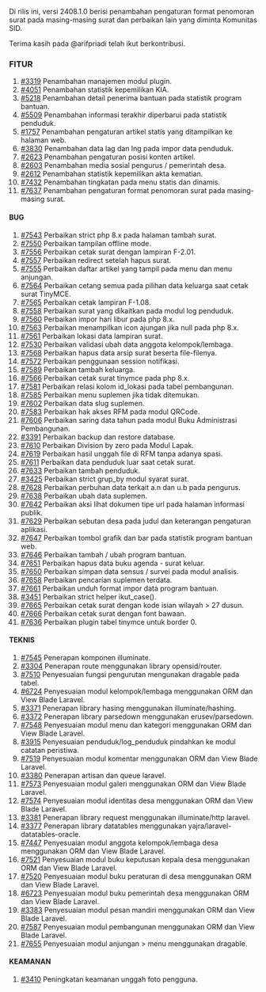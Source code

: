 Di rilis ini, versi 2408.1.0 berisi penambahan pengaturan format penomoran surat pada masing-masing surat dan perbaikan lain yang diminta Komunitas SID.

Terima kasih pada @arifpriadi telah ikut berkontribusi.

### FITUR
1. [#3319](https://github.com/OpenSID/premium/issues/3319) Penambahan manajemen modul plugin.
2. [#4051](https://github.com/OpenSID/OpenSID/issues/4051) Penambahan statistik kepemilikan KIA.
3. [#5218](https://github.com/OpenSID/OpenSID/issues/5218) Penambahan detail penerima bantuan pada statistik program bantuan.
4. [#5509](https://github.com/OpenSID/OpenSID/issues/5509) Penambahan informasi terakhir diperbarui pada statistik penduduk.
5. [#1757](https://github.com/OpenSID/OpenSID/issues/1757) Penambahan pengaturan artikel statis yang ditampilkan ke halaman web.
6. [#3830](https://github.com/OpenSID/OpenSID/issues/3830) Penambahan data lag dan lng pada impor data penduduk.
7. [#2623](https://github.com/OpenSID/OpenSID/issues/2623) Penambahan pengaturan posisi konten artikel.
8. [#2603](https://github.com/OpenSID/OpenSID/issues/2603) Penambahan media sosial pengurus / pemerintah desa.
9. [#2612](https://github.com/OpenSID/OpenSID/issues/2612) Penambahan statistik kepemilikan akta kematian.
10. [#7432](https://github.com/OpenSID/OpenSID/issues/7432) Penambahan tingkatan pada menu statis dan dinamis.
11. [#7637](https://github.com/OpenSID/OpenSID/issues/7637) Penambahan pengaturan format penomoran surat pada masing-masing surat.


#### BUG

1. [#7543](https://github.com/OpenSID/OpenSID/issues/7543) Perbaikan strict php 8.x pada halaman tambah surat.
2. [#7550](https://github.com/OpenSID/OpenSID/issues/7550) Perbaikan tampilan offline mode.
3. [#7556](https://github.com/OpenSID/OpenSID/issues/7556) Perbaikan cetak surat dengan lampiran F-2.01.
4. [#7557](https://github.com/OpenSID/OpenSID/issues/7557) Perbaikan redirect setelah hapus surat.
5. [#7555](https://github.com/OpenSID/OpenSID/issues/7555) Perbaikan daftar artikel yang tampil pada menu dan menu anjungan.
6. [#7564](https://github.com/OpenSID/OpenSID/issues/7564) Perbaikan cetang semua pada pilihan data keluarga saat cetak surat TinyMCE.
7. [#7565](https://github.com/OpenSID/OpenSID/issues/7565) Perbaikan cetak lampiran F-1.08.
8. [#7558](https://github.com/OpenSID/OpenSID/issues/7558) Perbaikan surat yang dikaitkan pada modul log penduduk.
9. [#7560](https://github.com/OpenSID/OpenSID/issues/7560) Perbaikan impor hari libur pada php 8.x.
10. [#7563](https://github.com/OpenSID/OpenSID/issues/7563) Perbaikan menampilkan icon ajungan jika null pada php 8.x.
11. [#7561](https://github.com/OpenSID/OpenSID/issues/7561) Perbaikan lokasi data lampiran surat.
12. [#7530](https://github.com/OpenSID/OpenSID/issues/7530) Perbaikan validasi ubah data anggota kelompok/lembaga.
13. [#7568](https://github.com/OpenSID/OpenSID/issues/7568) Perbaikan hapus data arsip surat beserta file-filenya.
14. [#7572](https://github.com/OpenSID/OpenSID/issues/7572) Perbaikan penggunaan session notifikasi.
15. [#7589](https://github.com/OpenSID/OpenSID/issues/7589) Perbaikan tambah keluarga.
16. [#7566](https://github.com/OpenSID/OpenSID/issues/7566) Perbaikan cetak surat tinymce pada php 8.x.
17. [#7581](https://github.com/OpenSID/OpenSID/issues/7581) Perbaikan relasi kolom id_lokasi pada tabel pembangunan.
18. [#7585](https://github.com/OpenSID/OpenSID/issues/7585) Perbaikan menu suplemen jika tidak ditemukan.
19. [#7602](https://github.com/OpenSID/OpenSID/issues/7602) Perbaikan data slug suplemen.
20. [#7583](https://github.com/OpenSID/OpenSID/issues/7583) Perbaikan hak akses RFM pada modul QRCode.
21. [#7606](https://github.com/OpenSID/OpenSID/issues/7606) Perbaikan saring data tahun pada modul Buku Administrasi Pembangunan.
22. [#3391](https://github.com/OpenSID/premium/issues/3391) Perbaikan backup dan restore database.
23. [#7610](https://github.com/OpenSID/OpenSID/issues/7610) Perbaikan Division by zero pada Modul Lapak.
24. [#7619](https://github.com/OpenSID/OpenSID/issues/7619) Perbaikan hasil unggah file di RFM tanpa adanya spasi.
25. [#7611](https://github.com/OpenSID/OpenSID/issues/7611) Perbaikan data penduduk luar saat cetak surat.
26. [#7633](https://github.com/OpenSID/OpenSID/issues/7633) Perbaikan tambah penduduk.
27. [#3425](https://github.com/OpenSID/premium/issues/3425) Perbaikan strict grup_by modul syarat surat.
28. [#7628](https://github.com/OpenSID/OpenSID/issues/7628) Perbaikan perbuhan data terkait a.n dan u.b pada pengurus.
29. [#7638](https://github.com/OpenSID/OpenSID/issues/7638) Perbaikan ubah data suplemen.
30. [#7642](https://github.com/OpenSID/OpenSID/issues/7642) Perbaikan aksi lihat dokumen tipe url pada halaman informasi publik.
31. [#7629](https://github.com/OpenSID/OpenSID/issues/7629) Perbaikan sebutan desa pada judul dan keterangan pengaturan aplikasi.
32. [#7647](https://github.com/OpenSID/OpenSID/issues/7647) Perbaikan tombol grafik dan bar pada statistik program bantuan web.
33. [#7646](https://github.com/OpenSID/OpenSID/issues/7646) Perbaikan tambah / ubah program bantuan.
34. [#7651](https://github.com/OpenSID/OpenSID/issues/7651) Perbaikan hapus data buku agenda - surat keluar.
35. [#7650](https://github.com/OpenSID/OpenSID/issues/7650) Perbaikan simpan data sensus / survei pada modul analisis.
36. [#7658](https://github.com/OpenSID/OpenSID/issues/7658) Perbaikan pencarian suplemen terdata.
37. [#7661](https://github.com/OpenSID/OpenSID/issues/7661) Perbaikan unduh format impor data program bantuan.
38. [#3451](https://github.com/OpenSID/premium/issues/3451) Perbaikan strict helper ikut_case().
39. [#7665](https://github.com/OpenSID/OpenSID/issues/7665) Perbaikan cetak surat dengan kode isian wilayah > 27 dusun.
40. [#7666](https://github.com/OpenSID/OpenSID/issues/7666) Perbaikan cetak surat dengan font bawaan.
41. [#7636](https://github.com/OpenSID/OpenSID/issues/7636) Perbaikan plugin tabel tinymce untuk border 0.


#### TEKNIS

1. [#7545](https://github.com/OpenSID/OpenSID/issues/7545) Penerapan komponen illuminate.
2. [#3304](https://github.com/OpenSID/OpenSID/issues/3304) Penerapan route menggunakan library opensid/router.
3. [#7510](https://github.com/OpenSID/OpenSID/issues/7510) Penyesuaian fungsi pengurutan mengunakan dragable pada tabel.
4. [#6724](https://github.com/OpenSID/OpenSID/issues/6724) Penyesuaian modul kelompok/lembaga menggunakan ORM dan View Blade Laravel.
5. [#3371](https://github.com/OpenSID/premium/issues/3371) Penerapan library hasing menggunakan illuminate/hashing.
6. [#3372](https://github.com/OpenSID/premium/issues/3372) Penerapan library parsedown menggunakan erusev/parsedown.
7. [#7548](https://github.com/OpenSID/OpenSID/issues/7548) Penyesuaian modul menu dan kategori menggunakan ORM dan View Blade Laravel.
8. [#3915](https://github.com/OpenSID/OpenSID/issues/3915) Penyesuaian penduduk/log_penduduk pindahkan ke modul catatan peristiwa.
9. [#7519](https://github.com/OpenSID/OpenSID/issues/7519) Penyesuaian modul komentar menggunakan ORM dan View Blade Laravel.
10. [#3380](https://github.com/OpenSID/premium/issues/3380) Penerapan artisan dan queue  laravel.
11. [#7573](https://github.com/OpenSID/OpenSID/issues/7573) Penyesuaian modul galeri menggunakan ORM dan View Blade Laravel.
12. [#7574](https://github.com/OpenSID/OpenSID/issues/7574) Penyesuaian modul identitas desa menggunakan ORM dan View Blade Laravel.
13. [#3381](https://github.com/OpenSID/premium/issues/3381) Penerapan library request menggunakan illuminate/http  laravel.
15. [#3377](https://github.com/OpenSID/premium/issues/3377) Penerapan library datatables menggunakan yajra/laravel-datatables-oracle.
16. [#7447](https://github.com/OpenSID/OpenSID/issues/7447) Penyesuaian modul anggota kelompok/lembaga desa menggunakan ORM dan View Blade Laravel.
17. [#7521](https://github.com/OpenSID/OpenSID/issues/7521) Penyesuaian modul buku keputusan kepala desa menggunakan ORM dan View Blade Laravel.
18. [#7520](https://github.com/OpenSID/OpenSID/issues/7520) Penyesuaian modul buku peraturan di desa menggunakan ORM dan View Blade Laravel.
19. [#6723](https://github.com/OpenSID/OpenSID/issues/6723) Penyesuaian modul buku pemerintah desa menggunakan ORM dan View Blade Laravel.
20. [#3383](https://github.com/OpenSID/premium/issues/3383) Penyesuaian modul pesan mandiri menggunakan ORM dan View Blade Laravel.
21. [#7587](https://github.com/OpenSID/OpenSID/issues/7587) Penyesuaian modul pembangunan menggunakan ORM dan View Blade Laravel.
22. [#7655](https://github.com/OpenSID/OpenSID/issues/7655) Penyesuaian modul anjungan > menu menggunakan dragable.


#### KEAMANAN
1. [#3410](https://github.com/OpenSID/premium/issues/3410) Peningkatan keamanan unggah foto pengguna.
